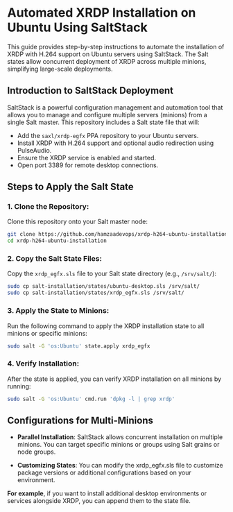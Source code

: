 # Automated XRDP Installation on Ubuntu Using SaltStack
This guide provides step-by-step instructions to automate the installation of XRDP with H.264 support on Ubuntu servers using SaltStack. The Salt states allow concurrent deployment of XRDP across multiple minions, simplifying large-scale deployments.

## Introduction to SaltStack Deployment
SaltStack is a powerful configuration management and automation tool that allows you to manage and configure multiple servers (minions) from a single Salt master. This repository includes a Salt state file that will:

- Add the `saxl/xrdp-egfx` PPA repository to your Ubuntu servers.
- Install XRDP with H.264 support and optional audio redirection using PulseAudio.
- Ensure the XRDP service is enabled and started.
- Open port 3389 for remote desktop connections.

## Steps to Apply the Salt State
### 1. Clone the Repository:
Clone this repository onto your Salt master node:
```bash
git clone https://github.com/hamzaadevops/xrdp-h264-ubuntu-installation
cd xrdp-h264-ubuntu-installation
```

### 2. Copy the Salt State Files:
Copy the `xrdp_egfx.sls` file to your Salt state directory (e.g., `/srv/salt/`):
```bash
sudo cp salt-installation/states/ubuntu-desktop.sls /srv/salt/
sudo cp salt-installation/states/xrdp_egfx.sls /srv/salt/
```
### 3. Apply the State to Minions:
Run the following command to apply the XRDP installation state to all minions or specific minions:
```bash
sudo salt -G 'os:Ubuntu' state.apply xrdp_egfx
```
### 4. Verify Installation:
After the state is applied, you can verify XRDP installation on all minions by running:
```bash
sudo salt -G 'os:Ubuntu' cmd.run 'dpkg -l | grep xrdp'
```
## Configurations for Multi-Minions
- **Parallel Installation**: SaltStack allows concurrent installation on multiple minions. You can target specific minions or groups using Salt grains or node groups.

- **Customizing States**: You can modify the xrdp_egfx.sls file to customize package versions or additional configurations based on your environment.

**For example**, if you want to install additional desktop environments or services alongside XRDP, you can append them to the state file.

